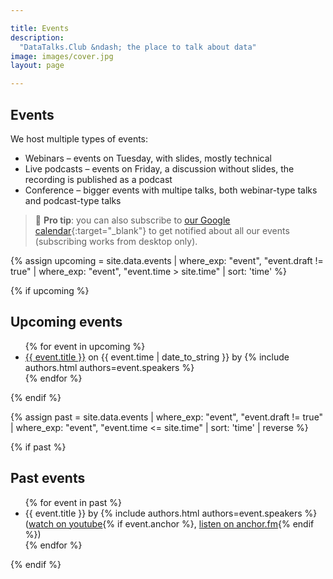 ```yaml
---

title: Events
description:
  "DataTalks.Club &ndash; the place to talk about data"
image: images/cover.jpg
layout: page

---
```


## Events


We host multiple types of events:

<ul class="emoji-list">
<li class="webinar">Webinars &ndash; events on Tuesday, with slides, mostly technical</li>
<li class="podcast">Live podcasts &ndash; events on Friday, a discussion without slides, the recording is published as a podcast</li>
<li class="conference">Conference &ndash; bigger events with multipe talks, both webinar-type talks and podcast-type talks</li>
</ul>

> 📅 <b>Pro tip</b>: you can also subscribe to [our Google calendar](https://calendar.google.com/calendar/?cid=ZjhxaWRqbnEwamhzY3A4ODA5azFlZ2hzNjBAZ3JvdXAuY2FsZW5kYXIuZ29vZ2xlLmNvbQ){:target="_blank"}
to get notified about all our events (subscribing works from desktop only).

{% assign upcoming = site.data.events
  | where_exp: "event", "event.draft != true"
  | where_exp: "event", "event.time > site.time"
  | sort: 'time' %}

{% if upcoming %}
## Upcoming events

<ul class="emoji-list">
  {% for event in upcoming %}
    <li class="{{ event.type }}">
      <a href="{{ event.link }}" target="_blank">{{ event.title }}</a> on {{ event.time | date_to_string }} by
        {% include authors.html authors=event.speakers %}
    </li>
  {% endfor %}
</ul>
{% endif %}


{% assign past = site.data.events
  | where_exp: "event", "event.draft != true"
  | where_exp: "event", "event.time <= site.time"
  | sort: 'time'
  | reverse %}

{% if past %}
## Past events

<ul class="emoji-list">
  {% for event in past %}
    <li class="{{ event.type }}">
      {{ event.title }} by {% include authors.html authors=event.speakers %}
        (<a href="{{ event.youtube }}" target="_blank">watch on youtube</a>{% if event.anchor %}, <a href="{{ event.anchor }}" target="_blank">listen on anchor.fm</a>{% endif %})
    </li>
  {% endfor %}
</ul>
{% endif %}
